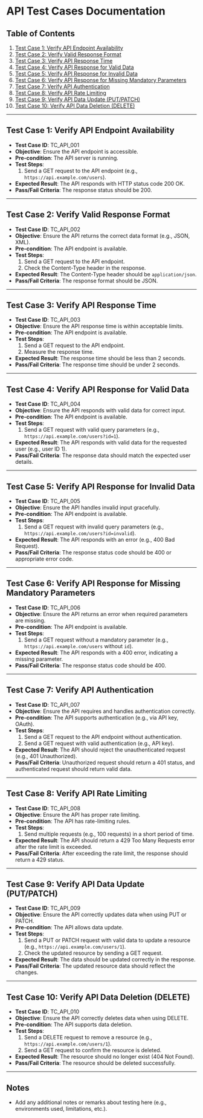 # API Test Cases Documentation

## Table of Contents
1. [Test Case 1: Verify API Endpoint Availability](#test-case-1-verify-api-endpoint-availability)
2. [Test Case 2: Verify Valid Response Format](#test-case-2-verify-valid-response-format)
3. [Test Case 3: Verify API Response Time](#test-case-3-verify-api-response-time)
4. [Test Case 4: Verify API Response for Valid Data](#test-case-4-verify-api-response-for-valid-data)
5. [Test Case 5: Verify API Response for Invalid Data](#test-case-5-verify-api-response-for-invalid-data)
6. [Test Case 6: Verify API Response for Missing Mandatory Parameters](#test-case-6-verify-api-response-for-missing-mandatory-parameters)
7. [Test Case 7: Verify API Authentication](#test-case-7-verify-api-authentication)
8. [Test Case 8: Verify API Rate Limiting](#test-case-8-verify-api-rate-limiting)
9. [Test Case 9: Verify API Data Update (PUT/PATCH)](#test-case-9-verify-api-data-update-putpatch)
10. [Test Case 10: Verify API Data Deletion (DELETE)](#test-case-10-verify-api-data-deletion-delete)

---

## Test Case 1: Verify API Endpoint Availability

- **Test Case ID**: TC_API_001
- **Objective**: Ensure the API endpoint is accessible.
- **Pre-condition**: The API server is running.
- **Test Steps**:
  1. Send a GET request to the API endpoint (e.g., `https://api.example.com/users`).
- **Expected Result**: The API responds with HTTP status code 200 OK.
- **Pass/Fail Criteria**: The response status should be 200.

---

## Test Case 2: Verify Valid Response Format

- **Test Case ID**: TC_API_002
- **Objective**: Ensure the API returns the correct data format (e.g., JSON, XML).
- **Pre-condition**: The API endpoint is available.
- **Test Steps**:
  1. Send a GET request to the API endpoint.
  2. Check the Content-Type header in the response.
- **Expected Result**: The Content-Type header should be `application/json`.
- **Pass/Fail Criteria**: The response format should be JSON.

---

## Test Case 3: Verify API Response Time

- **Test Case ID**: TC_API_003
- **Objective**: Ensure the API response time is within acceptable limits.
- **Pre-condition**: The API endpoint is available.
- **Test Steps**:
  1. Send a GET request to the API endpoint.
  2. Measure the response time.
- **Expected Result**: The response time should be less than 2 seconds.
- **Pass/Fail Criteria**: The response time should be under 2 seconds.

---

## Test Case 4: Verify API Response for Valid Data

- **Test Case ID**: TC_API_004
- **Objective**: Ensure the API responds with valid data for correct input.
- **Pre-condition**: The API endpoint is available.
- **Test Steps**:
  1. Send a GET request with valid query parameters (e.g., `https://api.example.com/users?id=1`).
- **Expected Result**: The API responds with valid data for the requested user (e.g., user ID 1).
- **Pass/Fail Criteria**: The response data should match the expected user details.

---

## Test Case 5: Verify API Response for Invalid Data

- **Test Case ID**: TC_API_005
- **Objective**: Ensure the API handles invalid input gracefully.
- **Pre-condition**: The API endpoint is available.
- **Test Steps**:
  1. Send a GET request with invalid query parameters (e.g., `https://api.example.com/users?id=invalid`).
- **Expected Result**: The API responds with an error (e.g., 400 Bad Request).
- **Pass/Fail Criteria**: The response status code should be 400 or appropriate error code.

---

## Test Case 6: Verify API Response for Missing Mandatory Parameters

- **Test Case ID**: TC_API_006
- **Objective**: Ensure the API returns an error when required parameters are missing.
- **Pre-condition**: The API endpoint is available.
- **Test Steps**:
  1. Send a GET request without a mandatory parameter (e.g., `https://api.example.com/users` without `id`).
- **Expected Result**: The API responds with a 400 error, indicating a missing parameter.
- **Pass/Fail Criteria**: The response status code should be 400.

---

## Test Case 7: Verify API Authentication

- **Test Case ID**: TC_API_007
- **Objective**: Ensure the API requires and handles authentication correctly.
- **Pre-condition**: The API supports authentication (e.g., via API key, OAuth).
- **Test Steps**:
  1. Send a GET request to the API endpoint without authentication.
  2. Send a GET request with valid authentication (e.g., API key).
- **Expected Result**: The API should reject the unauthenticated request (e.g., 401 Unauthorized).
- **Pass/Fail Criteria**: Unauthorized request should return a 401 status, and authenticated request should return valid data.

---

## Test Case 8: Verify API Rate Limiting

- **Test Case ID**: TC_API_008
- **Objective**: Ensure the API has proper rate limiting.
- **Pre-condition**: The API has rate-limiting rules.
- **Test Steps**:
  1. Send multiple requests (e.g., 100 requests) in a short period of time.
- **Expected Result**: The API should return a 429 Too Many Requests error after the rate limit is exceeded.
- **Pass/Fail Criteria**: After exceeding the rate limit, the response should return a 429 status.

---

## Test Case 9: Verify API Data Update (PUT/PATCH)

- **Test Case ID**: TC_API_009
- **Objective**: Ensure the API correctly updates data when using PUT or PATCH.
- **Pre-condition**: The API allows data update.
- **Test Steps**:
  1. Send a PUT or PATCH request with valid data to update a resource (e.g., `https://api.example.com/users/1`).
  2. Check the updated resource by sending a GET request.
- **Expected Result**: The data should be updated correctly in the response.
- **Pass/Fail Criteria**: The updated resource data should reflect the changes.

---

## Test Case 10: Verify API Data Deletion (DELETE)

- **Test Case ID**: TC_API_010
- **Objective**: Ensure the API correctly deletes data when using DELETE.
- **Pre-condition**: The API supports data deletion.
- **Test Steps**:
  1. Send a DELETE request to remove a resource (e.g., `https://api.example.com/users/1`).
  2. Send a GET request to confirm the resource is deleted.
- **Expected Result**: The resource should no longer exist (404 Not Found).
- **Pass/Fail Criteria**: The resource should be deleted successfully.

---

## Notes

- Add any additional notes or remarks about testing here (e.g., environments used, limitations, etc.).
